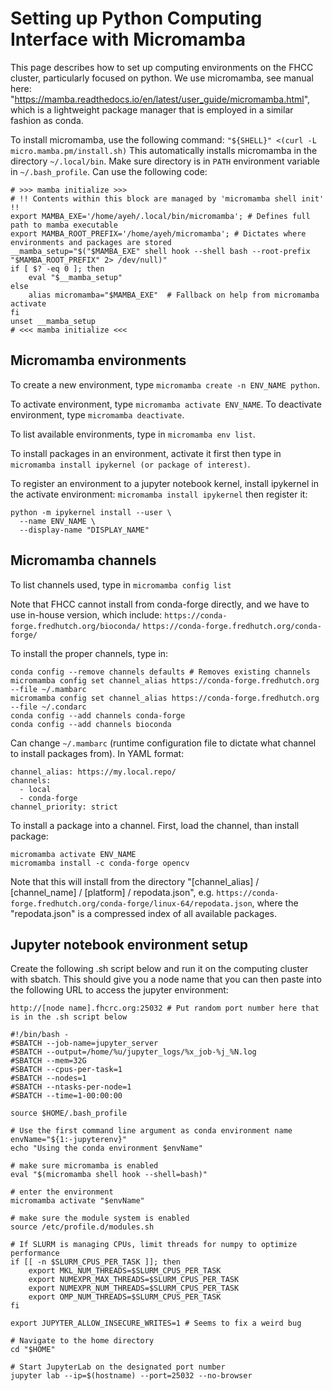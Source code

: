 # Setting up Python Computing Interface with Micromamba

This page describes how to set up computing environments on the FHCC cluster, particularly focused on python.
We use micromamba, see manual here: "https://mamba.readthedocs.io/en/latest/user_guide/micromamba.html", which is a lightweight package manager that is employed in a similar fashion as conda.

To install micromamba, use the following command: ```"${SHELL}" <(curl -L micro.mamba.pm/install.sh)```
This automatically installs micromamba in the directory ```~/.local/bin```.  Make sure directory is in ```PATH``` environment variable in ```~/.bash_profile```. Can use the following code:
```
# >>> mamba initialize >>>
# !! Contents within this block are managed by 'micromamba shell init' !!
export MAMBA_EXE='/home/ayeh/.local/bin/micromamba'; # Defines full path to mamba executable
export MAMBA_ROOT_PREFIX='/home/ayeh/micromamba'; # Dictates where environments and packages are stored
__mamba_setup="$("$MAMBA_EXE" shell hook --shell bash --root-prefix "$MAMBA_ROOT_PREFIX" 2> /dev/null)"
if [ $? -eq 0 ]; then
    eval "$__mamba_setup"
else
    alias micromamba="$MAMBA_EXE"  # Fallback on help from micromamba activate
fi
unset __mamba_setup
# <<< mamba initialize <<<
```

## Micromamba environments
To create a new environment, type ```micromamba create -n ENV_NAME python```.

To activate environment, type ```micromamba activate ENV_NAME```.
To deactivate environment, type ```micromamba deactivate```.

To list available environments, type in ```micromamba env list```.

To install packages in an environment, activate it first then type in ```micromamba install ipykernel (or package of interest)```.

To register an environment to a jupyter notebook kernel, install ipykernel in the activate environment: ```micromamba install ipykernel``` then register it:
```
python -m ipykernel install --user \
  --name ENV_NAME \
  --display-name "DISPLAY_NAME"
```

## Micromamba channels
To list channels used, type in ```micromamba config list```

Note that FHCC cannot install from conda-forge directly, and we have to use in-house version, which include:
```https://conda-forge.fredhutch.org/bioconda/```
```https://conda-forge.fredhutch.org/conda-forge/```

To install the proper channels, type in: 
```
conda config --remove channels defaults # Removes existing channels
micromamba config set channel_alias https://conda-forge.fredhutch.org --file ~/.mambarc
micromamba config set channel_alias https://conda-forge.fredhutch.org --file ~/.condarc
conda config --add channels conda-forge
conda config --add channels bioconda
```

Can change ```~/.mambarc``` (runtime configuration file to dictate what channel to install packages from). In YAML format:
```
channel_alias: https://my.local.repo/
channels:
  - local
  - conda-forge
channel_priority: strict
```

To install a package into a channel.  First, load the channel, than install package:
``` 
micromamba activate ENV_NAME
micromamba install -c conda-forge opencv
```
Note that this will install from the directory "[channel_alias] / [channel_name] / [platform] / repodata.json", e.g. 
```https://conda-forge.fredhutch.org/conda-forge/linux-64/repodata.json```, where the "repodata.json" is a compressed index of all available packages.


## Jupyter notebook environment setup

Create the following .sh script below and run it on the computing cluster with sbatch.  This should give you a node name that you can then paste into the following URL to access the jupyter environment:
```
http://[node name].fhcrc.org:25032 # Put random port number here that is in the .sh script below
```

```
#!/bin/bash -
#SBATCH --job-name=jupyter_server
#SBATCH --output=/home/%u/jupyter_logs/%x_job-%j_%N.log
#SBATCH --mem=32G
#SBATCH --cpus-per-task=1
#SBATCH --nodes=1
#SBATCH --ntasks-per-node=1
#SBATCH --time=1-00:00:00

source $HOME/.bash_profile

# Use the first command line argument as conda environment name
envName="${1:-jupyterenv}"
echo "Using the conda environment $envName"

# make sure micromamba is enabled
eval "$(micromamba shell hook --shell=bash)"

# enter the environment
micromamba activate "$envName"

# make sure the module system is enabled
source /etc/profile.d/modules.sh

# If SLURM is managing CPUs, limit threads for numpy to optimize performance
if [[ -n $SLURM_CPUS_PER_TASK ]]; then
    export MKL_NUM_THREADS=$SLURM_CPUS_PER_TASK
    export NUMEXPR_MAX_THREADS=$SLURM_CPUS_PER_TASK
    export NUMEXPR_NUM_THREADS=$SLURM_CPUS_PER_TASK
    export OMP_NUM_THREADS=$SLURM_CPUS_PER_TASK
fi

export JUPYTER_ALLOW_INSECURE_WRITES=1 # Seems to fix a weird bug

# Navigate to the home directory
cd "$HOME"

# Start JupyterLab on the designated port number
jupyter lab --ip=$(hostname) --port=25032 --no-browser

```





